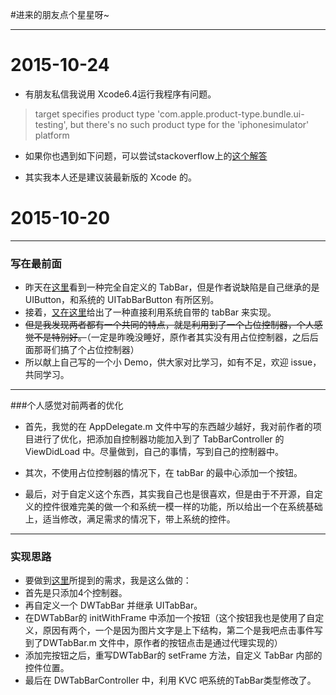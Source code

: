 

#进来的朋友点个星星呀~

---
# 2015-10-24
- 有朋友私信我说用 Xcode6.4运行我程序有问题。

> target specifies product type 'com.apple.product-type.bundle.ui-testing', but there's no such product type for the 'iphonesimulator' platform

- 如果你也遇到如下问题，可以尝试stackoverflow上的[这个解答](http://stackoverflow.com/questions/31465852/target-specifies-product-type-com-apple-product-type-bundle-ui-testing-but-th)

- 其实我本人还是建议装最新版的 Xcode 的。

# 2015-10-20

----

### 写在最前面
- 昨天在[这里](https://github.com/NoCodeNoWife/LLRiseTabBar-iOS)看到一种完全自定义的 TabBar，但是作者说缺陷是自己继承的是 UIButton，和系统的 UITabBarButton 有所区别。
- 接着，[又在这里](https://github.com/lianleven/LLRiseTabBar-iOS)给出了一种直接利用系统自带的 tabBar 来实现。
- ~~但是我发现两者都有一个共同的特点，就是利用到了一个占位控制器，个人感觉不是特别好。~~（一定是昨晚没睡好，原作者其实没有用占位控制器，之后后面那哥们搞了个占位控制器）
- 所以献上自己写的一个小 Demo，供大家对比学习，如有不足，欢迎 issue，共同学习。



----
###个人感觉对前两者的优化

- 首先，我觉的在 AppDelegate.m 文件中写的东西越少越好，我对前作者的项目进行了优化，把添加自控制器功能加入到了 TabBarController 的 ViewDidLoad 中。尽量做到，自己的事情，写到自己的控制器中。

- 其次，不使用占位控制器的情况下，在 tabBar 的最中心添加一个按钮。

- 最后，对于自定义这个东西，其实我自己也是很喜欢，但是由于不开源，自定义的控件很难完美的做一个和系统一模一样的功能，所以给出一个在系统基础上，适当修改，满足需求的情况下，带上系统的控件。

----

### 实现思路

- 要做到[这里](https://github.com/NoCodeNoWife/LLRiseTabBar-iOS)所提到的需求，我是这么做的：
- 首先是只添加4个控制器。
- 再自定义一个 DWTabBar 并继承 UITabBar。
- 在DWTabBar的 initWithFrame 中添加一个按钮（这个按钮我也是使用了自定义，原因有两个，一个是因为图片文字是上下结构，第二个是我吧点击事件写到了DWTabBar.m 文件中，原作者的按钮点击是通过代理实现的）
- 添加完按钮之后，重写DWTabBar的 setFrame 方法，自定义 TabBar 内部的控件位置。
- 最后在 DWTabBarController 中，利用 KVC 吧系统的TabBar类型修改了。


